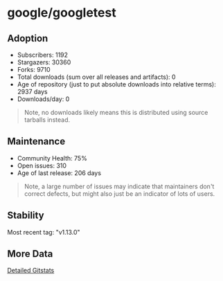 # google/googletest

## Adoption

- Subscribers: 1192
- Stargazers: 30360
- Forks: 9710
- Total downloads (sum over all releases and artifacts): 0
- Age of repository (just to put absolute downloads into relative terms): 2937 days
- Downloads/day: 0

> Note, no downloads likely means this is distributed using source tarballs instead.

## Maintenance

- Community Health: 75%
- Open issues: 310
- Age of last release: 206 days

> Note, a large number of issues may indicate that maintainers don't correct defects, but might also
> just be an indicator of lots of users.

## Stability

Most recent tag: "v1.13.0"

## More Data

[Detailed Gitstats](/bazel-catalog/gitstats/google/googletest)


